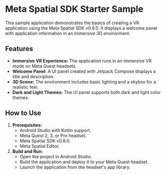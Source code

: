 # Meta Spatial SDK Starter Sample

This sample application demonstrates the basics of creating a VR application using the Meta Spatial SDK v0.8.0. It displays a welcome panel with application information in an immersive 3D environment.

## Features

*   **Immersive VR Experience:** The application runs in an immersive VR mode on Meta Quest headsets.
*   **Welcome Panel:** A UI panel created with Jetpack Compose displays a title and description.
*   **3D Scene:** The environment includes basic lighting and a skybox for a realistic feel.
*   **Dark and Light Themes:** The UI panel supports both dark and light color themes.

## How to Use

1.  **Prerequisites:**
    *   Android Studio with Kotlin support.
    *   Meta Quest 2, 3, or Pro headset.
    *   Meta Spatial SDK v0.8.0.
    *   Meta Spatial Editor.
2.  **Build and Run:**
    *   Open the project in Android Studio.
    *   Build the application and deploy it to your Meta Quest headset.
    *   Launch the application from the headset's app library.
